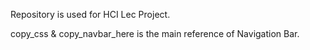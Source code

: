 Repository is used for HCI Lec Project.

copy_css & copy_navbar_here is the main reference of Navigation Bar.
